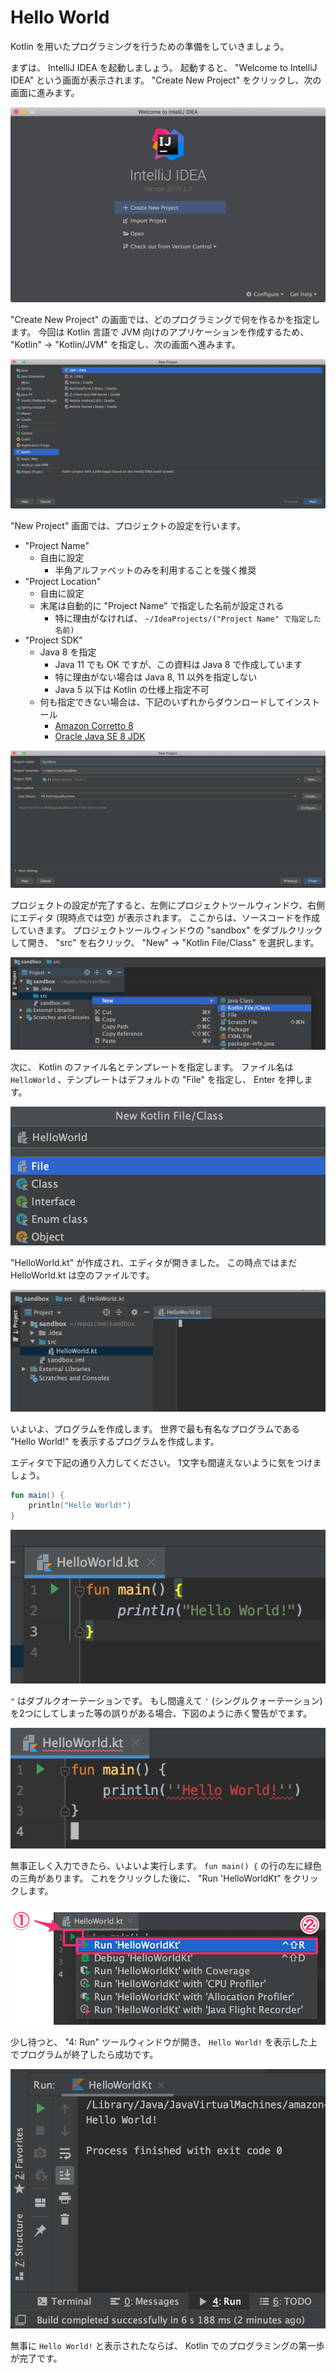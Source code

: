 # Hello World
Kotlin を用いたプログラミングを行うための準備をしていきましょう。

まずは、 IntelliJ IDEA を起動しましょう。
起動すると、 "Welcome to IntelliJ IDEA" という画面が表示されます。
"Create New Project" をクリックし、次の画面に進みます。

![Welcome to IntelliJ IDEA](./assets/hello_world-01_welcome.png)

"Create New Project" の画面では、どのプログラミングで何を作るかを指定します。
今回は Kotlin 言語で JVM 向けのアプリケーションを作成するため、 "Kotlin" → "Kotlin/JVM" を指定し、次の画面へ進みます。

![Create New Project](./assets/hello_world-02_create_new_project.png)

"New Project" 画面では、プロジェクトの設定を行います。

* "Project Name"
    * 自由に設定
        * 半角アルファベットのみを利用することを強く推奨
* "Project Location"
    * 自由に設定
    * 末尾は自動的に "Project Name" で指定した名前が設定される
        * 特に理由がなければ、 `~/IdeaProjects/("Project Name" で指定した名前)`
* "Project SDK"
    * Java 8 を指定
        * Java 11 でも OK ですが、この資料は Java 8 で作成しています
        * 特に理由がない場合は Java 8, 11 以外を指定しない
        * Java 5 以下は Kotlin の仕様上指定不可
    * 何も指定できない場合は、下記のいずれからダウンロードしてインストール
        * [Amazon Corretto 8](https://docs.aws.amazon.com/ja_jp/corretto/latest/corretto-8-ug/downloads-list.html)
        * [Oracle Java SE 8 JDK](https://www.oracle.com/technetwork/java/javase/downloads/index.html)

![New Project](./assets/hello_world-03_new_project.png)

プロジェクトの設定が完了すると、左側にプロジェクトツールウィンドウ、右側にエディタ (現時点では空) が表示されます。
ここからは、ソースコードを作成していきます。
プロジェクトツールウィンドウの "sandbox" をダブルクリックして開き、 "src" を右クリック、 "New" → "Kotlin File/Class" を選択します。

![New File](./assets/hello_world-04_new_kotlin_file.png)

次に、 Kotlin のファイル名とテンプレートを指定します。
ファイル名は `HelloWorld` 、テンプレートはデフォルトの "File" を指定し、 Enter を押します。

![New Kotlin File](./assets/hello_world-05_new_kotlin_file.png)

"HelloWorld.kt" が作成され、エディタが開きました。
この時点ではまだ HelloWorld.kt は空のファイルです。

![Empty File](./assets/hello_world-06_empty_file.png)

いよいよ、プログラムを作成します。
世界で最も有名なプログラムである "Hello World!" を表示するプログラムを作成します。

エディタで下記の通り入力してください。
1文字も間違えないように気をつけましょう。

```kotlin
fun main() {
    println("Hello World!")
}
```

![Hello World](./assets/hello_world-07_correct_hello_world.png)

`"` はダブルクオーテーションです。
もし間違えて `'` (シングルクォーテーション) を2つにしてしまった等の誤りがある場合、下図のように赤く警告がでます。

![Hello World (Incorrect)](./assets/hello_world-08_incorrect_hello_world.png)

無事正しく入力できたら、いよいよ実行します。
`fun main() {` の行の左に緑色の三角があります。
これをクリックした後に、 "Run 'HelloWorldKt" をクリックします。

![Running Hello World](./assets/hello_world-08_run.png)

少し待つと、 "4: Run" ツールウィンドウが開き、 `Hello World!` を表示した上でプログラムが終了したら成功です。

![Run Tool Window](./assets/hello_world-09_run_result.png)

無事に `Hello World!` と表示されたならば、 Kotlin でのプログラミングの第一歩が完了です。

